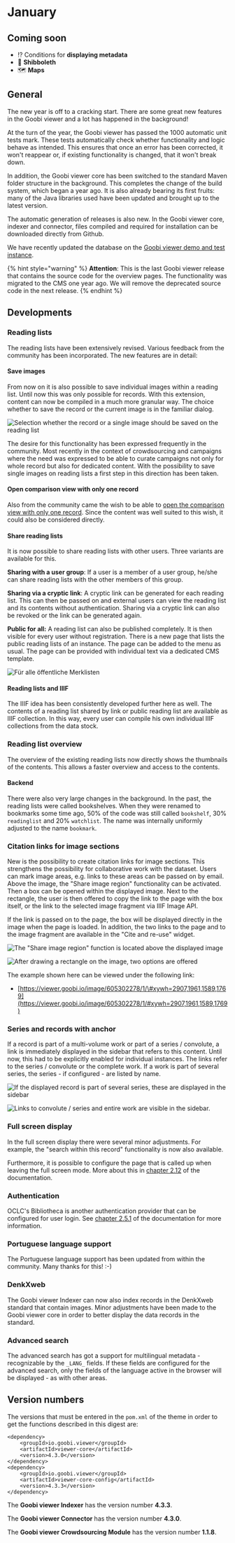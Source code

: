 # January

## Coming soon 

* ⁉ Conditions for **displaying metadata**
* 🔐 **Shibboleth** 
* 🗺 **Maps**

## General

The new year is off to a cracking start. There are some great new features in the Goobi viewer and a lot has happened in the background! 

At the turn of the year, the Goobi viewer has passed the 1000 automatic unit tests mark. These tests automatically check whether functionality and logic behave as intended. This ensures that once an error has been corrected, it won't reappear or, if existing functionality is changed, that it won't break down. 

In addition, the Goobi viewer core has been switched to the standard Maven folder structure in the background. This completes the change of the build system, which began a year ago. It is also already bearing its first fruits: many of the Java libraries used have been updated and brought up to the latest version. 

The automatic generation of releases is also new. In the Goobi viewer core, indexer and connector, files compiled and required for installation can be downloaded directly from Github. 

We have recently updated the database on the [Goobi viewer demo and test instance](https://viewer.goobi.io/).

{% hint style="warning" %}
**Attention**: This is the last Goobi viewer release that contains the source code for the overview pages. The functionality was migrated to the CMS one year ago. We will remove the deprecated source code in the next release.
{% endhint %}

## Developments 

### Reading lists 

The reading lists have been extensively revised. Various feedback from the community has been incorporated. The new features are in detail: 

#### Save images 

From now on it is also possible to save individual images within a reading list. Until now this was only possible for records. With this extension, content can now be compiled in a much more granular way. The choice whether to save the record or the current image is in the familiar dialog.

![Selection whether the record or a single image should be saved on the reading list](../.gitbook/assets/2020-01_addimagetoreadinglist.png)

The desire for this functionality has been expressed frequently in the community. Most recently in the context of crowdsourcing and campaigns where the need was expressed to be able to curate campaigns not only for whole record but also for dedicated content. With the possibility to save single images on reading lists a first step in this direction has been taken. 

#### Open comparison view with only one record

Also from the community came the wish to be able to [open the comparison view with only one record](https://community.goobi.io/t/goobi-viewer-digest-fuer-dezember-2019/446/2). Since the content was well suited to this wish, it could also be considered directly. 

#### Share reading lists 

It is now possible to share reading lists with other users. Three variants are available for this. 

**Sharing with a user group**: If a user is a member of a user group, he/she can share reading lists with the other members of this group. 

**Sharing via a cryptic link**: A cryptic link can be generated for each reading list. This can then be passed on and external users can view the reading list and its contents without authentication. Sharing via a cryptic link can also be revoked or the link can be generated again. 

**Public for all:** A reading list can also be published completely. It is then visible for every user without registration. There is a new page that lists the public reading lists of an instance. The page can be added to the menu as usual. The page can be provided with individual text via a dedicated CMS template.

![F&#xFC;r alle &#xF6;ffentliche Merklisten](../.gitbook/assets/2020-01_publicreadinglists.png)

#### Reading lists and IIIF 

The IIIF idea has been consistently developed further here as well. The contents of a reading list shared by link or public reading list are available as IIIF collection. In this way, every user can compile his own individual IIIF collections from the data stock. 

### Reading list overview

The overview of the existing reading lists now directly shows the thumbnails of the contents. This allows a faster overview and access to the contents. 

#### Backend 

There were also very large changes in the background. In the past, the reading lists were called bookshelves. When they were renamed to bookmarks some time ago, 50% of the code was still called `bookshelf`, 30% `readinglist` and 20% `watchlist`. The name was internally uniformly adjusted to the name `bookmark`. 

### Citation links for image sections

New is the possibility to create citation links for image sections. This strengthens the possibility for collaborative work with the dataset. Users can mark image areas, e.g. links to these areas can be passed on by email. Above the image, the "Share image region" functionality can be activated. Then a box can be opened within the displayed image. Next to the rectangle, the user is then offered to copy the link to the page with the box itself, or the link to the selected image fragment via IIIF Image API. 

If the link is passed on to the page, the box will be displayed directly in the image when the page is loaded. In addition, the two links to the page and to the image fragment are available in the "Cite and re-use" widget.

![The &quot;Share image region&quot; function is located above the displayed image](../.gitbook/assets/2020-01_shareregion.png)

![After drawing a rectangle on the image, two options are offered](../.gitbook/assets/2020-01_shareregion1.png)

The example shown here can be viewed under the following link: 

* [https://viewer.goobi.io/image/605302278/1/\#xywh=2907,1961,1589,1769](https://viewer.goobi.io/image/605302278/1/#xywh=2907,1961,1589,1769) 

### Series and records with anchor

If a record is part of a multi-volume work or part of a series / convolute, a link is immediately displayed in the sidebar that refers to this content. Until now, this had to be explicitly enabled for individual instances. The links refer to the series / convolute or the complete work. If a work is part of several series, the series - if configured - are listed by name.

![If the displayed record is part of several series, these are displayed in the sidebar](../.gitbook/assets/2020-01_partofseries.png)

![Links to convolute / series and entire work are visible in the sidebar.](../.gitbook/assets/2020-01_partofandanchor.png)

### Full screen display

In the full screen display there were several minor adjustments. For example, the "search within this record" functionality is now also available. 

Furthermore, it is possible to configure the page that is called up when leaving the full screen mode. More about this in [chapter 2.12](https://docs.intranda.com/goobi-viewer-en/2/2.12) of the documentation. 

### Authentication

OCLC's Bibliotheca is another authentication provider that can be configured for user login. See [chapter 2.5.1](https://docs.intranda.com/goobi-viewer-de/2/2.5/2.5.1) of the documentation for more information. 

### Portuguese language support 

The Portuguese language support has been updated from within the community. Many thanks for this! :-\) 

### DenkXweb

The Goobi viewer Indexer can now also index records in the DenkXweb standard that contain images. Minor adjustments have been made to the Goobi viewer core in order to better display the data records in the standard. 

### Advanced search 

The advanced search has got a support for multilingual metadata - recognizable by the `_LANG_` fields. If these fields are configured for the advanced search, only the fields of the language active in the browser will be displayed - as with other areas.

## Version numbers 

The versions that must be entered in the `pom.xml` of the theme in order to get the functions described in this digest are:

```markup
<dependency>
    <groupId>io.goobi.viewer</groupId>
    <artifactId>viewer-core</artifactId>
    <version>4.3.0</version>
</dependency>
<dependency>
    <groupId>io.goobi.viewer</groupId>
    <artifactId>viewer-core-config</artifactId>
    <version>4.3.3</version>
</dependency>
```

The **Goobi viewer Indexer** has the version number **4.3.3**. 

The **Goobi viewer Connector** has the version number **4.3.0**.

The **Goobi viewer Crowdsourcing Module** has the version number **1.1.8**.

